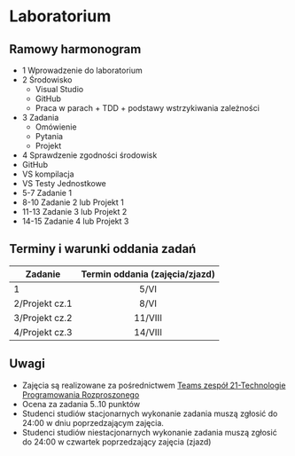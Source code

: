 # Laboratorium

## Ramowy harmonogram

* 1 Wprowadzenie do laboratorium
* 2 Środowisko
  * Visual Studio
  * GitHub
  * Praca w parach + TDD + podstawy wstrzykiwania zależności
* 3 Zadania
  * Omówienie
  * Pytania
  * Projekt
* 4 Sprawdzenie zgodności środowisk
* GitHub
* VS kompilacja
* VS Testy Jednostkowe
* 5-7 Zadanie 1
* 8-10 Zadanie 2 lub Projekt 1
* 11-13 Zadanie 3 lub Projekt 2
* 14-15 Zadanie 4 lub Projekt 3

## Terminy i warunki oddania zadań

| Zadanie        | Termin oddania (zajęcia/zjazd) |
| -------------- | :----------------------------: |
| 1              |              5/VI              |
| 2/Projekt cz.1 |              8/VI              |
| 3/Projekt cz.2 |            11/VIII             |
| 4/Projekt cz.3 |            14/VIII             |

## Uwagi

* Zajęcia są realizowane za pośrednictwem [Teams zespół 21-Technologie Programowania Rozproszonego](https://teams.microsoft.com/l/team/19%3a756b8bc45643438b926e464ee1610547%40thread.tacv2/conversations?groupId=9a230ac5-833f-4492-bf31-9f92acad09a1&amp;tenantId=67ea5955-9b5c-4693-a8f9-960f2a3b49bb)
* Ocena za zadania 5..10 punktów
* Studenci studiów stacjonarnych wykonanie zadania muszą zgłosić do 24:00 w dniu poprzedzającym zajęcia.
* Studenci studiów niestacjonarnych wykonanie zadania muszą zgłosić do 24:00 w czwartek poprzedzający zajęcia (zjazd)
